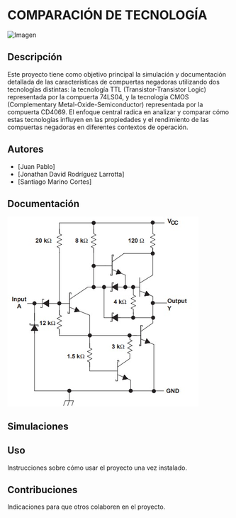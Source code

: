 # COMPARACIÓN DE TECNOLOGÍA

![Imagen](https://raw.githubusercontent.com/jurodriguezlo/Proyecto-Final-Electr-nica-Digital/master/Imágenes/EscudoUNAL1.jpg)

## Descripción

Este proyecto tiene como objetivo principal la simulación y documentación detallada de las características de compuertas negadoras utilizando dos tecnologías distintas: la tecnología TTL (Transistor-Transistor Logic) representada por la compuerta 74LS04, y la tecnología CMOS (Complementary Metal-Oxide-Semiconductor) representada por la compuerta CD4069. El enfoque central radica en analizar y comparar cómo estas tecnologías influyen en las propiedades y el rendimiento de las compuertas negadoras en diferentes contextos de operación.

## Autores

- [Juan Pablo]
- [Jonathan David Rodríguez Larrotta]
- [Santiago Marino Cortes]

## Documentación

![Imagen](https://github.com/jorodriguez312/Digital/blob/main/Imagenes/Imagen1.jpeg)

## Simulaciones



## Uso

Instrucciones sobre cómo usar el proyecto una vez instalado.

## Contribuciones

Indicaciones para que otros colaboren en el proyecto.


